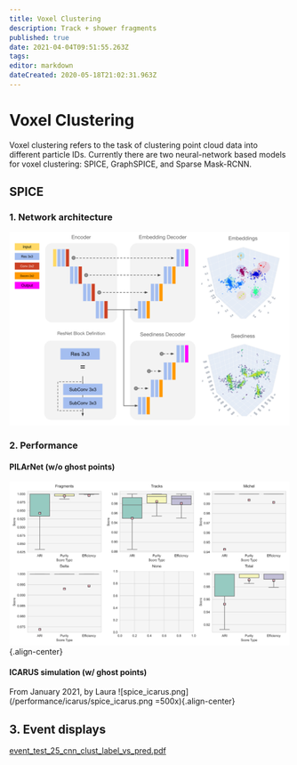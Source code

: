 ```yaml
---
title: Voxel Clustering
description: Track + shower fragments
published: true
date: 2021-04-04T09:51:55.263Z
tags: 
editor: markdown
dateCreated: 2020-05-18T21:02:31.963Z
---
```



# Voxel Clustering

Voxel clustering refers to the task of clustering point cloud data into different particle IDs. 
Currently there are two neural-network based models for voxel clustering: SPICE, GraphSPICE, and Sparse Mask-RCNN. 

## SPICE

### 1. Network architecture
![spice_architecture.png](/architectures/spice_architecture.png)

### 2. Performance
#### PILArNet (w/o ghost points)
![f32d6_boxplot.png](/performance/f32d6_boxplot.png){.align-center}

#### ICARUS simulation (w/ ghost points)
From January 2021, by Laura
![spice_icarus.png](/performance/icarus/spice_icarus.png =500x){.align-center}

## 3. Event displays

[event_test_25_cnn_clust_label_vs_pred.pdf](/event_displays/event_test_25_cnn_clust_label_vs_pred.pdf)